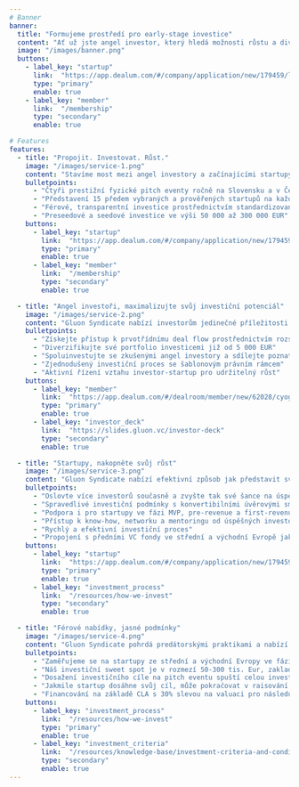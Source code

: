 ```yaml
---
# Banner
banner:
  title: "Formujeme prostředí pro early-stage investice"
  content: "Ať už jste angel investor, který hledá možnosti růstu a diverzifikace svého portfolia, nebo startup hledající férové early-stage financování, Gluon Syndicate je tu pro vás. Připojte se k nám a staňte se součástí komunity, která formuje budoucnost angel investování v CEE!"
  image: "/images/banner.png"
  buttons:
    - label_key: "startup"
      link:  "https://app.dealum.com/#/company/application/new/179459/lv87nnpydpvdwsus5oppwf09y4852o15"
      type: "primary"
      enable: true
    - label_key: "member"
      link:  "/membership"
      type: "secondary"
      enable: true

# Features
features:
  - title: "Propojit. Investovat. Růst."
    image: "/images/service-1.png"
    content: "Stavíme most mezi angel investory a začínajícími startupy a podporujeme inovace a růst v regionu střední a východní Evropy."
    bulletpoints:
      - "Čtyři prestižní fyzické pitch eventy ročně na Slovensku a v Česku"
      - "Představení 15 předem vybraných a prověřených startupů na každém eventu"
      - "Férové, transparentní investice prostřednictvím standardizovaného právního rámce"
      - "Preseedové a seedové investice ve výši 50 000 až 300 000 EUR"
    buttons:
      - label_key: "startup"
        link:  "https://app.dealum.com/#/company/application/new/179459/lv87nnpydpvdwsus5oppwf09y4852o15"
        type: "primary"
        enable: true
      - label_key: "member"
        link:  "/membership"
        type: "secondary"
        enable: true

  - title: "Angel investoři, maximalizujte svůj investiční potenciál"
    image: "/images/service-2.png"
    content: "Gluon Syndicate nabízí investorům jedinečné příležitosti ke vstupu do nejslibnějších startupů v regionu střední a východní Evropy."
    bulletpoints:
      - "Získejte přístup k prvotřídnímu deal flow prostřednictvím rozsáhlého networku a partnerství"
      - "Diverzifikujte své portfolio investicemi již od 5 000 EUR"
      - "Spoluinvestujte se zkušenými angel investory a sdílejte poznatky a rizika"
      - "Zjednodušený investiční proces se šablonovým právním rámcem"
      - "Aktivní řízení vztahu investor-startup pro udržitelný růst"
    buttons:
      - label_key: "member"
        link:  "https://app.dealum.com/#/dealroom/member/new/62028/cyog3czz59zg1txo5oyln1tmlcoic3vr"
        type: "primary"
        enable: true
      - label_key: "investor_deck"
        link:  "https://slides.gluon.vc/investor-deck"
        type: "secondary"
        enable: true

  - title: "Startupy, nakopněte svůj růst"
    image: "/images/service-3.png"
    content: "Gluon Syndicate nabízí efektivní způsob jak představit svůj byznys mnoha prověřeným angel investorům současně a zajišťuje férové a transparentní financování pro začínající startupy."
    bulletpoints:
      - "Oslovte více investorů současně a zvyšte tak své šance na úspěch"
      - "Spravedlivé investiční podmínky s konvertibilními úvěrovými smlouvami"
      - "Podpora i pro startupy ve fázi MVP, pre-revenue a first-revenue"
      - "Přístup k know-how, networku a mentoringu od úspěšných investorů-podnikatelů"
      - "Rychlý a efektivní investiční proces"
      - "Propojení s předními VC fondy ve střední a východní Evropě jako důležitý výchozí bod pro další investiční kola"
    buttons:
      - label_key: "startup"
        link:  "https://app.dealum.com/#/company/application/new/179459/lv87nnpydpvdwsus5oppwf09y4852o15"
        type: "primary"
        enable: true
      - label_key: "investment_process"
        link:  "/resources/how-we-invest"
        type: "secondary"
        enable: true

  - title: "Férové ​​nabídky, jasné podmínky"
    image: "/images/service-4.png"
    content: "Gluon Syndicate pohrdá predátorskými praktikami a nabízí investice prostřednictvím smluv o konvertibilních půjčkách, které odkládají diskusi o valuaci až do nadcházejícího kvalifikovaného kola."
    bulletpoints:
      - "Zaměřujeme se na startupy ze střední a východní Evropy ve fázi pilotních projektů a prvních tržeb (bez preference konkrétního odvětví)"
      - "Náš investiční sweet spot je v rozmezí 50-300 tis. Eur, zakladatelé si sami stanovují investiční cíle"
      - "Dosažení investičního cíle na pitch eventu spuští celou investici"
      - "Jakmile startup dosáhne svůj cíl, může pokračovat v raisování peněz až na dvojnásobnou částku"
      - "Financování na základě CLA s 30% slevou na valuaci pro následující investiční kolo a valuation cap ve výši 10-násobku investičního cíle"
    buttons:
      - label_key: "investment_process"
        link:  "/resources/how-we-invest"
        type: "primary"
        enable: true
      - label_key: "investment_criteria"
        link:  "/resources/knowledge-base/investment-criteria-and-conditions"
        type: "secondary"
        enable: true
---
```

